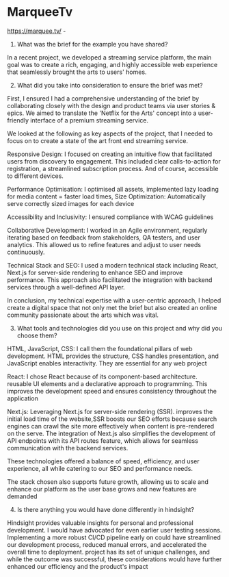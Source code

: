 # MarqueeTv

https://marquee.tv/ - 

1. What was the brief for the example you have shared?

In a recent project, we developed a streaming service platform, the main goal was to create a rich, engaging, and highly accessible web experience that seamlessly brought the arts to users' homes.

2. What did you take into consideration to ensure the brief was met?

First, I ensured I had a comprehensive understanding of the brief by collaborating closely with the design and product teams via user stories & epics. We aimed to translate the 'Netflix for the Arts' concept into a user-friendly interface of a premium streaming service.

We looked at the following as key aspects of the project, that I needed to focus on to create a state of the art front end streaming service.

Responsive Design: I focused on creating an intuitive flow that facilitated users from discovery to engagement. This included clear calls-to-action for registration, a streamlined subscription process. And of course, accessible to different devices.

Performance Optimisation: I optimised all assets, implemented lazy loading for media content = faster load times, Size Optimization: Automatically serve correctly sized images for each device

Accessibility and Inclusivity: I ensured compliance with WCAG guidelines

Collaborative Development: I worked in an Agile environment, regularly iterating based on feedback from stakeholders, QA testers, and user analytics. This allowed us to refine features and adjust to user needs continuously.

Technical Stack and SEO:
I used a modern technical stack including React, Next.js for server-side rendering to enhance SEO and improve performance. This approach also facilitated the integration with backend services through a well-defined API layer.

In conclusion, my technical expertise with a user-centric approach, I helped create a digital space that not only met the brief but also created an online community passionate about the arts which was vital.

3. What tools and technologies did you use on this project and why did you choose them?

HTML, JavaScript, CSS: I call them the foundational pillars of web development. HTML provides the structure, CSS handles presentation, and JavaScript enables interactivity. They are essential for any web project

React: I chose React because of its component-based architecture. reusable UI elements and a declarative approach to programming. This improves the development speed and ensures consistency throughout the application

Next.js: Leveraging Next.js for server-side rendering (SSR). improves the initial load time of the website,SSR boosts our SEO efforts because search engines can crawl the site more effectively when content is pre-rendered on the serve. The integration of Next.js also simplifies the development of API endpoints with its API routes feature, which allows for seamless communication with the backend services.

These technologies offered a balance of speed, efficiency, and user experience, all while catering to our SEO and performance needs.

The stack chosen also supports future growth, allowing us to scale and enhance our platform as the user base grows and new features are demanded

4. Is there anything you would have done differently in hindsight?

Hindsight provides valuable insights for personal and professional development. I would have advocated for even earlier user testing sessions. Implementing a more robust CI/CD pipeline early on could have streamlined our development process, reduced manual errors, and accelerated the overall time to deployment. project has its set of unique challenges, and while the outcome was successful, these considerations would have further enhanced our efficiency and the product's impact

